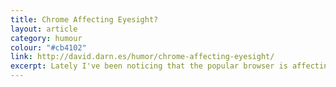 ```yaml
---
title: Chrome Affecting Eyesight?
layout: article
category: humour
colour: "#cb4102"
link: http://david.darn.es/humor/chrome-affecting-eyesight/
excerpt: Lately I've been noticing that the popular browser is affecting my eyesight
---
```

